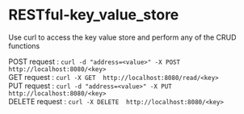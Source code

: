# RESTful-key_value_store

Use curl to access the key value store and perform any of the CRUD functions<br>

POST request : ```curl -d "address=<value>" -X POST http://localhost:8080/<key>```<br>
GET request : ```curl -X GET  http://localhost:8080/read/<key>```<br>
PUT request : ```curl -d "address=<value>" -X PUT http://localhost:8080/<key>```<br>
DELETE request : ```curl -X DELETE  http://localhost:8080/<key>```<br>
